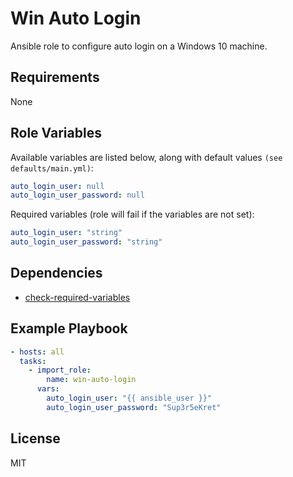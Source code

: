 # Win Auto Login
Ansible role to configure auto login on a Windows 10 machine.

## Requirements
None

## Role Variables
Available variables are listed below, along with default values `(see defaults/main.yml)`:
```yaml
auto_login_user: null
auto_login_user_password: null
```
Required variables (role will fail if the variables are not set):
```yaml
auto_login_user: "string"
auto_login_user_password: "string"
```

## Dependencies
* [check-required-variables](https://github.com/artcom/ansible-role-check-required-variables)

## Example Playbook
```yaml
- hosts: all
  tasks:
    - import_role:
        name: win-auto-login
      vars:
        auto_login_user: "{{ ansible_user }}"
        auto_login_user_password: "Sup3r5eKret"
```

## License
MIT
